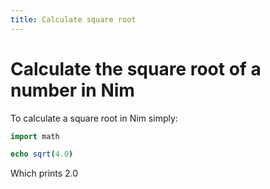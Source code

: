 ```yaml
---
title: Calculate square root
---
```


# Calculate the square root of a number in Nim

To calculate a square root in Nim simply:

```nim
import math

echo sqrt(4.0)
```

Which prints 2.0
